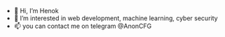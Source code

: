 - 👋 Hi, I’m Henok 
- 👀 I’m interested in web development, machine learning, cyber security
- 📫 you can contact me on telegram @AnonCFG

<!---
Anonhenok/Anonhenok is a ✨ special ✨ repository because its `README.md` (this file) appears on your GitHub profile.
You can click the Preview link to take a look at your changes.
--->
